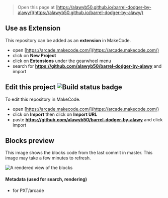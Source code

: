 


> Open this page at [https://alawyb50.github.io/barrel-dodger-by-alawy/](https://alawyb50.github.io/barrel-dodger-by-alawy/)

## Use as Extension

This repository can be added as an **extension** in MakeCode.

* open [https://arcade.makecode.com/](https://arcade.makecode.com/)
* click on **New Project**
* click on **Extensions** under the gearwheel menu
* search for **https://github.com/alawyb50/barrel-dodger-by-alawy** and import

## Edit this project ![Build status badge](https://github.com/alawyb50/barrel-dodger-by-alawy/workflows/MakeCode/badge.svg)

To edit this repository in MakeCode.

* open [https://arcade.makecode.com/](https://arcade.makecode.com/)
* click on **Import** then click on **Import URL**
* paste **https://github.com/alawyb50/barrel-dodger-by-alawy** and click import

## Blocks preview

This image shows the blocks code from the last commit in master.
This image may take a few minutes to refresh.

![A rendered view of the blocks](https://github.com/alawyb50/barrel-dodger-by-alawy/raw/master/.github/makecode/blocks.png)

#### Metadata (used for search, rendering)

* for PXT/arcade
<script src="https://makecode.com/gh-pages-embed.js"></script><script>makeCodeRender("{{ site.makecode.home_url }}", "{{ site.github.owner_name }}/{{ site.github.repository_name }}");</script>
